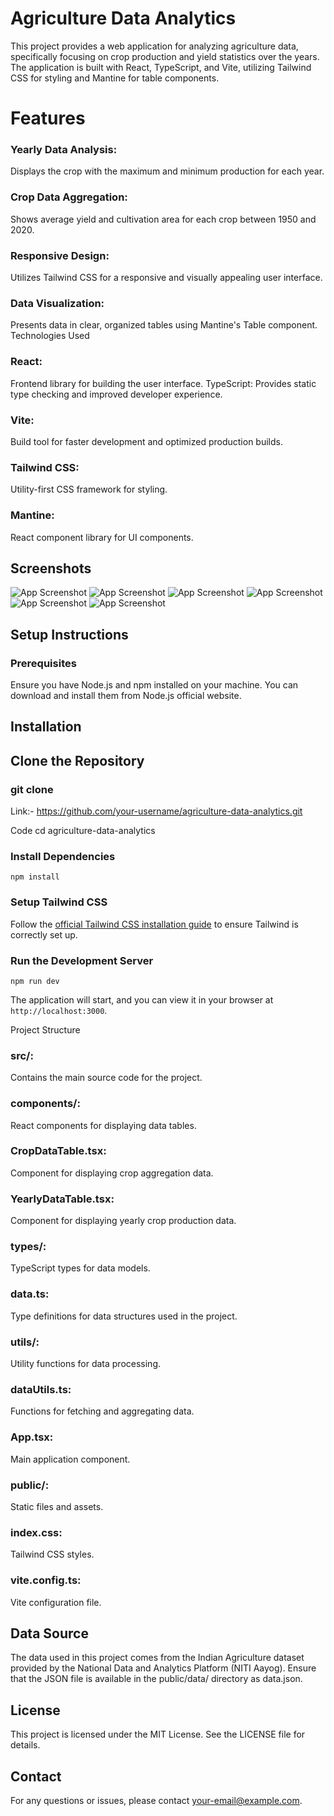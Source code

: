 # Agriculture Data Analytics
This project provides a web application for analyzing agriculture data, specifically focusing on crop production and yield statistics over the years. The application is built with React, TypeScript, and Vite, utilizing Tailwind CSS for styling and Mantine for table components.

# Features
### Yearly Data Analysis: 
Displays the crop with the maximum and minimum production for each year.
### Crop Data Aggregation: 
Shows average yield and cultivation area for each crop between 1950 and 2020.
### Responsive Design: 
Utilizes Tailwind CSS for a responsive and visually appealing user interface.
### Data Visualization:
 Presents data in clear, organized tables using Mantine's Table component.
Technologies Used
### React: 
Frontend library for building the user interface.
TypeScript: Provides static type checking and improved developer experience.
### Vite: 
Build tool for faster development and optimized production builds.
### Tailwind CSS: 
Utility-first CSS framework for styling.
### Mantine: 
React component library for UI components.


## Screenshots

![App Screenshot](./images/1.png)
![App Screenshot](./images/2.png)
![App Screenshot](./images/3.png)
![App Screenshot](./images/4.png)
![App Screenshot](./images/5.png)
![App Screenshot](./images/6.png)


## Setup Instructions
### Prerequisites
Ensure you have Node.js and npm installed on your machine. You can download and install them from Node.js official website.

## Installation
## Clone the Repository

### git clone 
Link:- https://github.com/your-username/agriculture-data-analytics.git

Code cd agriculture-data-analytics

### Install Dependencies
```
npm install
```
### Setup Tailwind CSS

Follow the [official Tailwind CSS installation guide](https://tailwindcss.com/docs/guides/vite) to ensure Tailwind is correctly set up.

### Run the Development Server
```
npm run dev
```
The application will start, and you can view it in your browser at `http://localhost:3000`.

Project Structure

### src/:
Contains the main source code for the project.
### components/: 
React components for displaying data tables.
### CropDataTable.tsx: 
Component for displaying crop aggregation data.
### YearlyDataTable.tsx: 
Component for displaying yearly crop production data.
### types/: 
TypeScript types for data models.
### data.ts: 
Type definitions for data structures used in the project.
### utils/: 
Utility functions for data processing.
### dataUtils.ts: 
Functions for fetching and aggregating data.
### App.tsx: 
Main application component.
### public/: 
Static files and assets.

### index.css: 
Tailwind CSS styles.

### vite.config.ts: 
Vite configuration file.

## Data Source
The data used in this project comes from the Indian Agriculture dataset provided by the National Data and Analytics Platform (NITI Aayog). Ensure that the JSON file is available in the public/data/ directory as data.json.

## License
This project is licensed under the MIT License. See the LICENSE file for details.

## Contact
For any questions or issues, please contact your-email@example.com.
